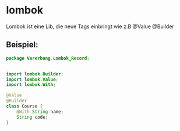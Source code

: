 # lombok 
Lombok ist eine Lib, die neue Tags einbringt wie z.B @Value
@Builder 
## Beispiel:

``` java
package Vererbung.Lombok_Record;


import lombok.Builder;
import lombok.Value;
import lombok.With;

@Value
@Builder
class Course {
    @With String name;
    String code;
}

```

